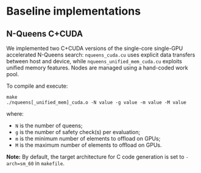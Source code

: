 # Baseline implementations

## N-Queens C+CUDA

We implemented two C+CUDA versions of the single-core single-GPU accelerated N-Queens
search: `nqueens_cuda.cu` uses explicit data transfers between host and device, while
`nqueens_unified_mem_cuda.cu` exploits unified memory features.
Nodes are managed using a hand-coded work pool.

To compile and execute:
```
make
./nqueens[_unified_mem]_cuda.o -N value -g value -m value -M value
```
where:
- `N` is the number of queens;
- `g` is the number of safety check(s) per evaluation;
- `m` is the minimum number of elements to offload on GPUs;
- `M` is the maximum number of elements to offload on GPUs.

**Note:** By default, the target architecture for C code generation is set to
`-arch=sm_60` in `makefile`.
